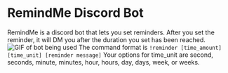 # RemindMe Discord Bot
RemindMe is a discord bot that lets you set reminders.
After you set the reminder, it will DM you after the duration you set has been reached.
![GIF of bot being used](https://i.imgur.com/XAqVQB3.gifv)
The command format is `!reminder [time_amount] [time_unit] [reminder message]`
Your options for time_unit are second, seconds, minute, minutes, hour, hours, day, days, week, or weeks.

